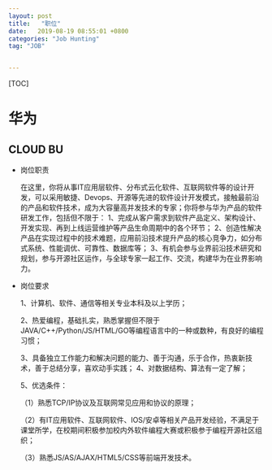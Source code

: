```yaml
---
layout: post
title:   "职位"
date:   2019-08-19 08:55:01 +0800
categories: "Job Hunting"
tag: "JOB"


---
```


[TOC]





# 华为

## CLOUD BU

- 岗位职责

  在这里，你将从事IT应用层软件、分布式云化软件、互联网软件等的设计开发，可以采用敏捷、Devops、开源等先进的软件设计开发模式，接触最前沿的产品和软件技术，成为大容量高并发技术的专家；你将参与华为产品的软件研发工作，包括但不限于： 1、完成从客户需求到软件产品定义、架构设计、开发实现、再到上线运营维护等产品生命周期中的各个环节； 2、创造性解决产品在实现过程中的技术难题，应用前沿技术提升产品的核心竞争力，如分布式系统、性能调优、可靠性、数据库等； 3、有机会参与业界前沿技术研究和规划，参与开源社区运作，与全球专家一起工作、交流，构建华为在业界影响力。

- 岗位要求

  1、计算机、软件、通信等相关专业本科及以上学历； 

  2、热爱编程，基础扎实，熟悉掌握但不限于JAVA/C++/Python/JS/HTML/GO等编程语言中的一种或数种，有良好的编程习惯； 

  3、具备独立工作能力和解决问题的能力、善于沟通，乐于合作，热衷新技术，善于总结分享，喜欢动手实践；    4、对数据结构、算法有一定了解； 

  5、优选条件： 

  （1）熟悉TCP/IP协议及互联网常见应用和协议的原理； 

  （2）有IT应用软件、互联网软件、IOS/安卓等相关产品开发经验，不满足于课堂所学，在校期间积极参加校内外软件编程大赛或积极参于编程开源社区组织； 

  （3）熟悉JS/AS/AJAX/HTML5/CSS等前端开发技术。